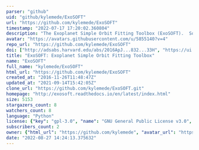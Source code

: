 ```yaml
---
parser: "github"
uid: "github/kylemede/ExoSOFT"
url: "https://github.com/kylemede/ExoSOFT"
timestamp: "2022-07-17 17:20:02.360804"
description: "The Exoplanet Simple Orbit Fitting Toolbox (ExoSOFT).  Solves for the orbital elements of any single companion, provided observed radial velocity and/or astrometry."
avatar: "https://avatars.githubusercontent.com/u/5855140?v=4"
repo_url: "https://github.com/kylemede/ExoSOFT"
doi: ["http://adsabs.harvard.edu/abs/2016ApJ...832...33H", "https://ui.adsabs.harvard.edu/#abs/2017AJ....153..135M", "https://ui.adsabs.harvard.edu/abs/2017ascl.soft08023M/abstract"]
title: "ExoSOFT: Exoplanet Simple Orbit Fitting Toolbox"
name: "ExoSOFT"
full_name: "kylemede/ExoSOFT"
html_url: "https://github.com/kylemede/ExoSOFT"
created_at: "2016-11-26T11:48:47Z"
updated_at: "2021-09-14T15:42:05Z"
clone_url: "https://github.com/kylemede/ExoSOFT.git"
homepage: "http://exosoft.readthedocs.io/en/latest/index.html"
size: 5153
stargazers_count: 8
watchers_count: 8
language: "Python"
license: {"key": "gpl-3.0", "name": "GNU General Public License v3.0", "spdx_id": "GPL-3.0", "url": "https://api.github.com/licenses/gpl-3.0", "node_id": "MDc6TGljZW5zZTk="}
subscribers_count: 2
owner: {"html_url": "https://github.com/kylemede", "avatar_url": "https://avatars.githubusercontent.com/u/5855140?v=4", "login": "kylemede", "type": "User"}
date: "2022-08-27 14:24:13.375632"
---
```

